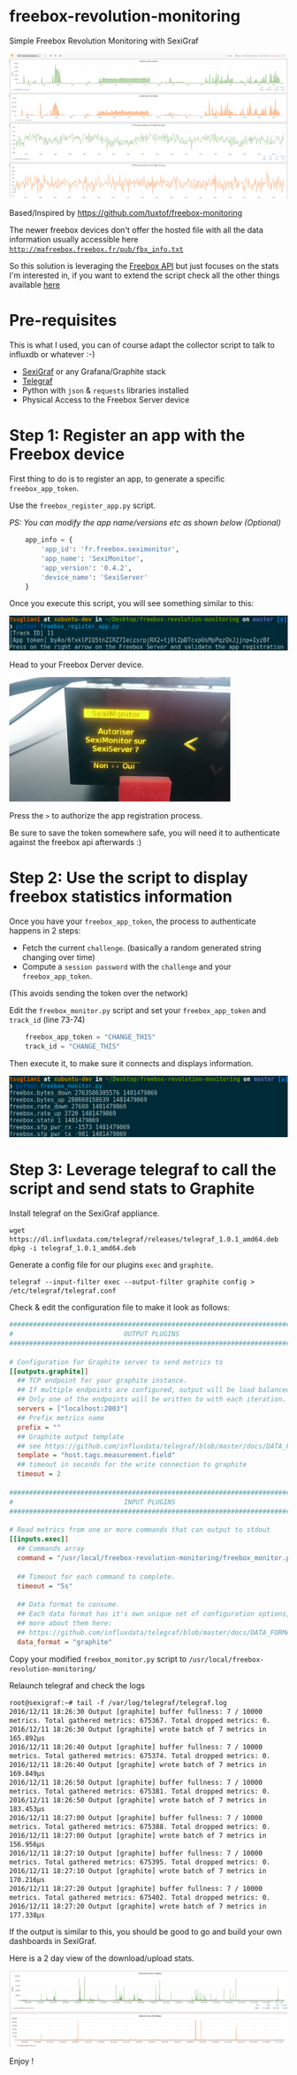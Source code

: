 # freebox-revolution-monitoring
Simple Freebox Revolution Monitoring with SexiGraf 

![freebox monitoring dashboard](freebox_dashboard.png)

Based/Inspired by https://github.com/tuxtof/freebox-monitoring

The newer freebox devices don't offer the hosted file with all the data information usually accessible here [`http://mafreebox.freebox.fr/pub/fbx_info.txt`](http://mafreebox.freebox.fr/pub/fbx_info.txt)

So this solution is leveraging the [Freebox API](http://dev.freebox.fr/sdk/os/) but just focuses on the stats I'm interested in, if you want to extend the script check all the other things available [here](http://dev.freebox.fr/sdk/os/connection/)

# Pre-requisites

This is what I used, you can of course adapt the collector script to talk to influxdb or whatever :-)

- [SexiGraf](http://www.sexigraf.fr) or any Grafana/Graphite stack
- [Telegraf](https://github.com/influxdata/telegraf)
- Python with `json` & `requests` libraries installed
- Physical Access to the Freebox Server device

# Step 1: Register an app with the Freebox device

First thing to do is to register an app, to generate a specific `freebox_app_token`.

Use the `freebox_register_app.py` script.

*PS: You can modify the app name/versions etc as shown below (Optional)*

```python
    app_info = {
        'app_id': 'fr.freebox.seximonitor',
        'app_name': 'SexiMonitor',
        'app_version': '0.4.2',
        'device_name': 'SexiServer'
    }
``` 

Once you execute this script, you will see something similar to this:

![register](freebox_registration.png)

Head to your Freebox Derver device.

![Freebox Server Validation](seximonitor_register.jpg)

Press the `>` to authorize the app registration process.

Be sure to save the token somewhere safe, you will need it to authenticate against the freebox api afterwards :)

# Step 2: Use the script to display freebox statistics information

Once you have your `freebox_app_token`, the process to authenticate happens in 2 steps:
- Fetch the current `challenge`. (basically a random generated string changing over time)
- Compute a `session password` with the `challenge` and your `freebox_app_token`.

(This avoids sending the token over the network)

Edit the `freebox_monitor.py` script and set your `freebox_app_token` and `track_id` (line 73-74)

```python
    freebox_app_token = "CHANGE_THIS"
    track_id = "CHANGE_THIS"
```

Then execute it, to make sure it connects and displays information.

![freebox monitor](freebox_monitor.png)

# Step 3: Leverage telegraf to call the script and send stats to Graphite

Install telegraf on the SexiGraf appliance.

```console
wget https://dl.influxdata.com/telegraf/releases/telegraf_1.0.1_amd64.deb
dpkg -i telegraf_1.0.1_amd64.deb 
```

Generate a config file for our plugins `exec` and `graphite`.

```console
telegraf --input-filter exec --output-filter graphite config > /etc/telegraf/telegraf.conf
```

Check & edit the configuration file to make it look as follows:

```ini
###############################################################################
#                            OUTPUT PLUGINS                                   #
###############################################################################

# Configuration for Graphite server to send metrics to
[[outputs.graphite]]
  ## TCP endpoint for your graphite instance.
  ## If multiple endpoints are configured, output will be load balanced.
  ## Only one of the endpoints will be written to with each iteration.
  servers = ["localhost:2003"]
  ## Prefix metrics name
  prefix = ""
  ## Graphite output template
  ## see https://github.com/influxdata/telegraf/blob/master/docs/DATA_FORMATS_OUTPUT.md
  template = "host.tags.measurement.field"
  ## timeout in seconds for the write connection to graphite
  timeout = 2

###############################################################################
#                            INPUT PLUGINS                                    #
###############################################################################

# Read metrics from one or more commands that can output to stdout
[[inputs.exec]]
  ## Commands array
  command = "/usr/local/freebox-revolution-monitoring/freebox_monitor.py"

  ## Timeout for each command to complete.
  timeout = "5s"

  ## Data format to consume.
  ## Each data format has it's own unique set of configuration options, read
  ## more about them here:
  ## https://github.com/influxdata/telegraf/blob/master/docs/DATA_FORMATS_INPUT.md
  data_format = "graphite"
```

Copy your modified `freebox_monitor.py` script to `/usr/local/freebox-revolution-monitoring/`

Relaunch telegraf and check the logs

```console
root@sexigraf:~# tail -f /var/log/telegraf/telegraf.log
2016/12/11 18:26:30 Output [graphite] buffer fullness: 7 / 10000 metrics. Total gathered metrics: 675367. Total dropped metrics: 0.
2016/12/11 18:26:30 Output [graphite] wrote batch of 7 metrics in 165.892µs
2016/12/11 18:26:40 Output [graphite] buffer fullness: 7 / 10000 metrics. Total gathered metrics: 675374. Total dropped metrics: 0.
2016/12/11 18:26:40 Output [graphite] wrote batch of 7 metrics in 169.849µs
2016/12/11 18:26:50 Output [graphite] buffer fullness: 7 / 10000 metrics. Total gathered metrics: 675381. Total dropped metrics: 0.
2016/12/11 18:26:50 Output [graphite] wrote batch of 7 metrics in 183.453µs
2016/12/11 18:27:00 Output [graphite] buffer fullness: 7 / 10000 metrics. Total gathered metrics: 675388. Total dropped metrics: 0.
2016/12/11 18:27:00 Output [graphite] wrote batch of 7 metrics in 156.956µs
2016/12/11 18:27:10 Output [graphite] buffer fullness: 7 / 10000 metrics. Total gathered metrics: 675395. Total dropped metrics: 0.
2016/12/11 18:27:10 Output [graphite] wrote batch of 7 metrics in 170.216µs
2016/12/11 18:27:20 Output [graphite] buffer fullness: 7 / 10000 metrics. Total gathered metrics: 675402. Total dropped metrics: 0.
2016/12/11 18:27:20 Output [graphite] wrote batch of 7 metrics in 177.338µs
```

If the output is similar to this, you should be good to go and build your own dashboards in SexiGraf.

Here is a 2 day view of the download/upload stats.

![dashboard 2days](freebox_2days.png)

Enjoy !
